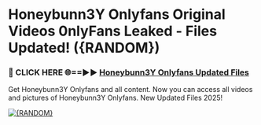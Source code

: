 # Honeybunn3Y Onlyfans Original Videos 0nlyFans Leaked - Files Updated! ({RANDOM})

<h3>🔴 CLICK HERE 🌐==►► <a href="https://betterlinks.top/A2PfLJ" rel="nofollow">Honeybunn3Y Onlyfans Updated Files</a></h3>

Get Honeybunn3Y Onlyfans and all content. Now you can access all videos and pictures of Honeybunn3Y Onlyfans. New Updated Files 2025!

[![{RANDOM}](https://i.imgur.com/ppqm5kG.gif)](https://betterlinks.top/A2PfLJ)